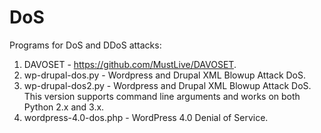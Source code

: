 DoS
===

Programs for DoS and DDoS attacks:

1. DAVOSET - https://github.com/MustLive/DAVOSET.
2. wp-drupal-dos.py - Wordpress and Drupal XML Blowup Attack DoS.
3. wp-drupal-dos2.py - Wordpress and Drupal XML Blowup Attack DoS. This version supports command line arguments and works on both Python 2.x and 3.x.
4. wordpress-4.0-dos.php - WordPress 4.0 Denial of Service.

